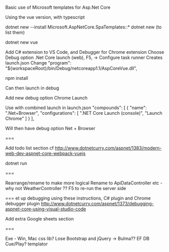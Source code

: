 Basic use of Microsoft templates for Asp.Net Core

Using the vue version, with typescript

dotnet new --install Microsoft.AspNetCore.SpaTemplates::*
dotnet new   (to list them)

dotnet new vue

Add C# extension to VS Code, and Debugger for Chrome extension
Choose Debug option .Net Core launch (web), F5,  -> Configure task runner
Creates launch.json
Change "program": "${workspaceRoot}/bin/Debug/netcoreapp1.1/AspCoreVue.dll",

npm install

Can then launch in debug

Add new debug option  Chrome Launch

Use with combined launch in launch.json
"compounds": [
    {
        "name": ".Net+Browser",
        "configurations": [ ".NET Core Launch (console)", "Launch Chrome" ]
    }
],

Will then have debug option Net + Browser

===

Add todo list section
cf http://www.dotnetcurry.com/aspnet/1383/modern-web-dev-aspnet-core-webpack-vuejs

dotnet run

===

Rearrange/rename to make more logical
Rename to ApiDataController etc - why not WeatherController ??
F5 to re-run the server side

===
et up debugging using these instructions,
C# plugin and Chrome debugger plugin
http://www.dotnetcurry.com/aspnet/1373/debugging-aspnet-core-using-visual-studio-code

Add extra Google sheets section

===

Exe - Win, Mac
css lib? Lose Bootstrap and jQuery  -> Bulma??
EF DB
Cue/Play?
templator


